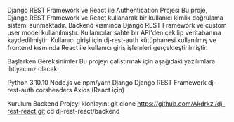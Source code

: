 Django REST Framework ve React ile Authentication Projesi
Bu proje, Django REST Framework ve React kullanarak bir kullanıcı kimlik doğrulama sistemi sunmaktadır. Backend kısmında Django REST Framework ve custom user model kullanılmıştır. Kullanıcılar sahte bir API'den çekilip veritabanına kaydedilmiştir. Kullanıcı girişi için dj-rest-auth kütüphanesi kullanılmış ve frontend kısmında React ile kullanıcı giriş işlemleri gerçekleştirilmiştir.

Başlarken
Gereksinimler
Bu projeyi çalıştırmak için aşağıdaki yazılımlara ihtiyacınız olacak:

Python 3.10.10
Node.js ve npm/yarn
Django
Django REST Framework
dj-rest-auth
corsheaders
Axios (React için)

Kurulum
Backend
Projeyi klonlayın:
git clone https://github.com/Akdrkzl/dj-rest-react.git
cd dj-rest-react/backend
